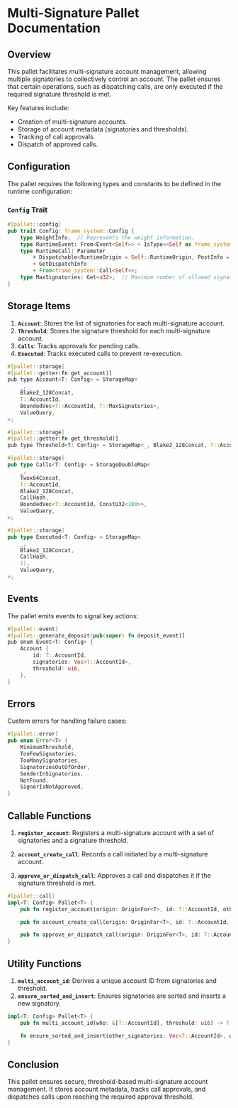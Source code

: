 # Multi-Signature Pallet Documentation

## Overview

This pallet facilitates multi-signature account management, allowing multiple signatories to collectively control an account. The pallet ensures that certain operations, such as dispatching calls, are only executed if the required signature threshold is met. 

Key features include:
- Creation of multi-signature accounts.
- Storage of account metadata (signatories and thresholds).
- Tracking of call approvals.
- Dispatch of approved calls.

## Configuration

The pallet requires the following types and constants to be defined in the runtime configuration:

### `Config` Trait

```rust
#[pallet::config]
pub trait Config: frame_system::Config {
    type WeightInfo;  // Represents the weight information.
    type RuntimeEvent: From<Event<Self>> + IsType<<Self as frame_system::Config>::RuntimeEvent>;
    type RuntimeCall: Parameter
        + Dispatchable<RuntimeOrigin = Self::RuntimeOrigin, PostInfo = PostDispatchInfo>
        + GetDispatchInfo
        + From<frame_system::Call<Self>>;
    type MaxSignatories: Get<u32>;  // Maximum number of allowed signatories.
}
```

## Storage Items

1. **`Account`**: Stores the list of signatories for each multi-signature account.
2. **`Threshold`**: Stores the signature threshold for each multi-signature account.
3. **`Calls`**: Tracks approvals for pending calls.
4. **`Executed`**: Tracks executed calls to prevent re-execution.

```rust
#[pallet::storage]
#[pallet::getter(fn get_account)]
pub type Account<T: Config> = StorageMap<
    _,
    Blake2_128Concat,
    T::AccountId,
    BoundedVec<T::AccountId, T::MaxSignatories>,
    ValueQuery,
>;

#[pallet::storage]
#[pallet::getter(fn get_threshold)]
pub type Threshold<T: Config> = StorageMap<_, Blake2_128Concat, T::AccountId, u16, ValueQuery>;

#[pallet::storage]
pub type Calls<T: Config> = StorageDoubleMap<
    _,
    Twox64Concat,
    T::AccountId,
    Blake2_128Concat,
    CallHash,
    BoundedVec<T::AccountId, ConstU32<100>>,
    ValueQuery,
>;

#[pallet::storage]
pub type Executed<T: Config> = StorageMap<
    _,
    Blake2_128Concat,
    CallHash,
    (),
    ValueQuery,
>;
```

## Events

The pallet emits events to signal key actions:

```rust
#[pallet::event]
#[pallet::generate_deposit(pub(super) fn deposit_event)]
pub enum Event<T: Config> {
    Account {
        id: T::AccountId,
        signatories: Vec<T::AccountId>,
        threshold: u16,
    },
}
```

## Errors

Custom errors for handling failure cases:

```rust
#[pallet::error]
pub enum Error<T> {
    MinimumThreshold,
    TooFewSignatories,
    TooManySignatories,
    SignatoriesOutOfOrder,
    SenderInSignatories,
    NotFound,
    SignerIsNotApproved,
}
```

## Callable Functions

1. **`register_account`**: Registers a multi-signature account with a set of signatories and a signature threshold.
   
2. **`account_create_call`**: Records a call initiated by a multi-signature account.

3. **`approve_or_dispatch_call`**: Approves a call and dispatches it if the signature threshold is met.

```rust
#[pallet::call]
impl<T: Config> Pallet<T> {
    pub fn register_account(origin: OriginFor<T>, id: T::AccountId, other_signatories: Vec<T::AccountId>, threshold: u16) -> DispatchResult { ... }

    pub fn account_create_call(origin: OriginFor<T>, id: T::AccountId, call: Box<<T as Config>::RuntimeCall>) -> DispatchResult { ... }

    pub fn approve_or_dispatch_call(origin: OriginFor<T>, id: T::AccountId, call: Box<<T as Config>::RuntimeCall>) -> DispatchResult { ... }
}
```

## Utility Functions

1. **`multi_account_id`**: Derives a unique account ID from signatories and threshold.
2. **`ensure_sorted_and_insert`**: Ensures signatories are sorted and inserts a new signatory.

```rust
impl<T: Config> Pallet<T> {
    pub fn multi_account_id(who: &[T::AccountId], threshold: u16) -> T::AccountId { ... }

    fn ensure_sorted_and_insert(other_signatories: Vec<T::AccountId>, who: T::AccountId) -> Result<Vec<T::AccountId>, DispatchError> { ... }
}
```

## Conclusion

This pallet ensures secure, threshold-based multi-signature account management. It stores account metadata, tracks call approvals, and dispatches calls upon reaching the required approval threshold.